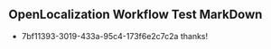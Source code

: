 ## OpenLocalization Workflow Test MarkDown
* 7bf11393-3019-433a-95c4-173f6e2c7c2a thanks!

<!--HONumber=Aug16_HO1-->


